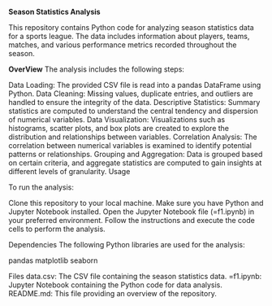 **Season Statistics Analysis**

This repository contains Python code for analyzing season statistics data for a sports league. The data includes information about players, teams, matches, and various performance metrics recorded throughout the season.

**OverView**
The analysis includes the following steps:

Data Loading: The provided CSV file is read into a pandas DataFrame using Python.
Data Cleaning: Missing values, duplicate entries, and outliers are handled to ensure the integrity of the data.
Descriptive Statistics: Summary statistics are computed to understand the central tendency and dispersion of numerical variables.
Data Visualization: Visualizations such as histograms, scatter plots, and box plots are created to explore the distribution and relationships between variables.
Correlation Analysis: The correlation between numerical variables is examined to identify potential patterns or relationships.
Grouping and Aggregation: Data is grouped based on certain criteria, and aggregate statistics are computed to gain insights at different levels of granularity.
Usage

To run the analysis:

Clone this repository to your local machine.
Make sure you have Python and Jupyter Notebook installed.
Open the Jupyter Notebook file (=f1.ipynb) in your preferred environment.
Follow the instructions and execute the code cells to perform the analysis.

Dependencies
The following Python libraries are used for the analysis:

pandas
matplotlib
seaborn

Files
data.csv: The CSV file containing the season statistics data.
=f1.ipynb: Jupyter Notebook containing the Python code for data analysis.
README.md: This file providing an overview of the repository.
